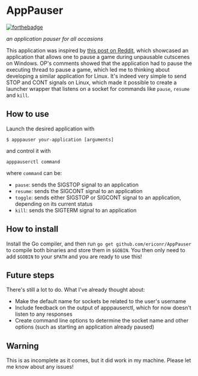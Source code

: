 # AppPauser

[![forthebadge](https://forthebadge.com/images/badges/oooo-kill-em.svg)](https://forthebadge.com)

*an application pauser for all occasions*

This application was inspired by [this post on Reddit](https://www.reddit.com/r/pcgaming/comments/e7ftzr/unpausable_cutscenes_i_made_a_windows_application/), which showcased an application that allows one to pause a game during unpausable cutscenes on Windows. 
OP's comments showed that the application had to pause the executing thread to pause a game, which led me to thinking about developing a similar application for Linux. 
It's indeed very simple to send STOP and CONT signals on Linux, which made it possible to create a launcher wrapper that listens on a socket for commands like `pause`, `resume` and `kill`.

## How to use

Launch the desired application with 

```shell
$ apppauser your-application [arguments]
```

and control it with

```shell
apppauserctl command
```

where `command` can be:

* `pause`: sends the SIGSTOP signal to an application
* `resume`: sends the SIGCONT signal to an application
* `toggle`: sends either SIGSTOP or SIGCONT signal to an application, depending on its current status
* `kill`: sends the SIGTERM signal to an application

## How to install

Install the Go compiler, and then run `go get github.com/ericonr/AppPauser` to compile both binaries and store them in `$GOBIN`. 
You then only need to add `$GOBIN` to your `$PATH` and you are ready to use this!

## Future steps

There's still a lot to do. What I've already thought about:

* Make the default name for sockets be related to the user's username
* Include feedback on the output of apppauserctl, which for now doesn't listen to any responses
* Create command line options to determine the socket name and other options (such as starting an application already paused)

## Warning

This is as incomplete as it comes, but it did work in my machine. Please let me know about any issues!
